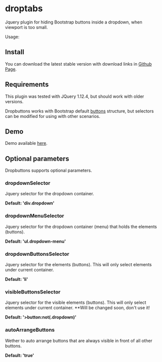 droptabs
========

Jquery plugin for hiding Bootstrap buttons inside a dropdown, when viewport is too small.

Usage:

Install
-------

You can download the latest stable version with download links in [Github Page](https://github.com/lbacas/dropbuttons).

Requirements
------------

This plugin was tested with JQuery 1.12.4, but should work with older versions.

Dropbuttons works with Bootstrap default [buttons](http://getbootstrap.com/css/#buttons) structure, but selectors can be modified for using with other scenarios.

Demo
------------
Demo available [here](https://lbacas.github.io/dropbuttons/).

Optional parameters
-------------------

Dropbuttons supports optional parameters.

### dropdownSelector
Jquery selector for the dropdown container.

**Default: 'div.dropdown'**

### dropdownMenuSelector
Jquery selector for the dropdown container (menu) that holds the elements (buttons).

**Default: 'ul.dropdown-menu'**

### dropdownButtonsSelector
Jquery selector for the elements (buttons). This will only select elements under current container.

**Default: 'li'**

### visibleButtonsSelector
Jquery selector for the visible elements (buttons). This will only select elements under current container.
**Will be changed soon, don't use it!

**Default: '>button:not(.dropdown)'**

### autoArrangeButtons
Wether to auto arrange buttons that are always visible in front of all other buttons.

**Default: 'true'**

